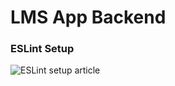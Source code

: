 # LMS App Backend

### ESLint Setup

![ESLint setup article](https://medium.com/@sindhujad6/setting-up-eslint-and-prettier-in-a-node-js-project-f2577ee2126f)
